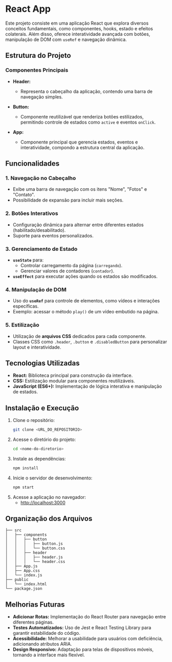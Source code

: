 # React App

Este projeto consiste em uma aplicação React que explora diversos conceitos fundamentais, como componentes, hooks, estado e efeitos colaterais. Além disso, oferece interatividade avançada com botões, manipulação de DOM com `useRef` e navegação dinâmica.

## Estrutura do Projeto

### Componentes Principais

- **Header:**

  - Representa o cabeçalho da aplicação, contendo uma barra de navegação simples.

- **Button:**

  - Componente reutilizável que renderiza botões estilizados, permitindo controle de estados como `active` e eventos `onClick`.

- **App:**
  - Componente principal que gerencia estados, eventos e interatividade, compondo a estrutura central da aplicação.

## Funcionalidades

### 1. Navegação no Cabeçalho

- Exibe uma barra de navegação com os itens "Nome", "Fotos" e "Contato".
- Possibilidade de expansão para incluir mais seções.

### 2. Botões Interativos

- Configuração dinâmica para alternar entre diferentes estados (habilitado/desabilitado).
- Suporte para eventos personalizados.

### 3. Gerenciamento de Estado

- **`useState`** para:
  - Controlar carregamento da página (`carregando`).
  - Gerenciar valores de contadores (`contador`).
- **`useEffect`** para executar ações quando os estados são modificados.

### 4. Manipulação de DOM

- Uso do **`useRef`** para controle de elementos, como vídeos e interações específicas.
- Exemplo: acessar o método `play()` de um vídeo embutido na página.

### 5. Estilização

- Utilização de **arquivos CSS** dedicados para cada componente.
- Classes CSS como `.header`, `.button` e `.disabledButton` para personalizar layout e interatividade.

## Tecnologias Utilizadas

- **React:** Biblioteca principal para construção da interface.
- **CSS:** Estilização modular para componentes reutilizáveis.
- **JavaScript (ES6+):** Implementação de lógica interativa e manipulação de estados.

## Instalação e Execução

1. Clone o repositório:
   ```bash
   git clone <URL_DO_REPOSITORIO>
   ```
2. Acesse o diretório do projeto:
   ```bash
   cd <nome-do-diretorio>
   ```
3. Instale as dependências:
   ```bash
   npm install
   ```
4. Inicie o servidor de desenvolvimento:
   ```bash
   npm start
   ```
5. Acesse a aplicação no navegador:
   - [http://localhost:3000](http://localhost:3000)

## Organização dos Arquivos

```
├── src
│   ├── components
│   │   ├── button
│   │   │   ├── button.js
│   │   │   └── button.css
│   │   ├── header
│   │   │   ├── header.js
│   │   │   └── header.css
│   ├── App.js
│   ├── App.css
│   └── index.js
├── public
│   └── index.html
└── package.json
```

## Melhorias Futuras

- **Adicionar Rotas:** Implementação do React Router para navegação entre diferentes páginas.
- **Testes Automatizados:** Uso de Jest e React Testing Library para garantir estabilidade do código.
- **Acessibilidade:** Melhorar a usabilidade para usuários com deficiência, adicionando atributos ARIA.
- **Design Responsivo:** Adaptação para telas de dispositivos móveis, tornando a interface mais flexível.
